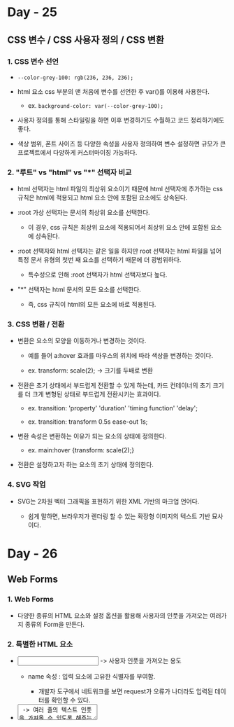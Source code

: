 # Day - 25

## CSS 변수 / CSS 사용자 정의 / CSS 변환

### 1. CSS 변수 선언

- `--color-grey-100: rgb(236, 236, 236); `

- html 요소 css 부분의 맨 처음에 변수를 선언한 후 var()를 이용해 사용한다.

  - ex. `background-color: var(--color-grey-100);`

- 사용자 정의를 통해 스타일링을 하면 이후 변경하기도 수월하고 코드 정리하기에도 좋다.

- 색상 범위, 폰트 사이즈 등 다양한 속성을 사용자 정의하여 변수 설정하면 규모가 큰 프로젝트에서 다양하게 커스터마이징 가능하다.

### 2. "루트" vs "html" vs "\*" 선택자 비교

- html 선택자는 html 파일의 최상위 요소이기 때문에 html 선택자에 추가하는 css 규칙은 html에 적용되고 html 요소 안에 포함된 요소에도 상속된다.

- :root 가상 선택자는 문서의 최상위 요소를 선택한다.

  - 이 경우, css 규칙은 최상위 요소에 적용되어서 최상위 요소 안에 포함된 요소에 상속된다.

- :root 선택자와 html 선택자는 같은 일을 하지만 root 선택자는 html 파일을 넘어 특정 문서 유형의 첫번 째 요소를 선택하기 때문에 더 광범위하다.

  - 특수성으로 인해 :root 선택자가 html 선택자보다 높다.

- "\*" 선택자는 html 문서의 모든 요소를 선택한다.

  - 즉, css 규칙이 html의 모든 요소에 바로 적용된다.

### 3. CSS 변환 / 전환

- 변환은 요소의 모양을 이동하거나 변경하는 것이다.

  - 예를 들어 a:hover 효과를 마우스의 위치에 따라 색상을 변경하는 것이다.

  - ex. transform: scale(2); -> 크기를 두배로 변환

- 전환은 초기 상태에서 부드럽게 전환할 수 있게 하는데, 카드 컨테이너의 초기 크기를 더 크게 변형된 상태로 부드럽게 전환시키는 효과이다.

  - ex. transition: 'property' 'duration' 'timing function' 'delay';

  - ex. transition: transform 0.5s ease-out 1s;

- 변환 속성은 변환하는 이유가 되는 요소의 상태에 정의한다.

  - ex. main:hover {transform: scale(2);}

- 전환은 설정하고자 하는 요소의 초기 상태에 정의한다.

### 4. SVG 작업

- SVG는 2차원 벡터 그래픽을 표현하기 위한 XML 기반의 마크업 언어다.

  - 쉽게 말하면, 브라우저가 렌더링 할 수 있는 확장형 이미지의 텍스트 기반 묘사이다.

# Day - 26

## Web Forms

### 1. Web Forms

- 다양한 종류의 HTML 요소와 설정 옵션을 활용해 사용자의 인풋을 가져오는 여러가지 종류의 Form을 만든다.

### 2. 특별한 HTML 요소

- <input type="...."> -> 사용자 인풋을 가져오는 용도

  - name 속성 : 입력 요소에 고유한 식별자를 부여함.

    - 개발자 도구에서 네트워크를 보면 request가 오류가 나더라도 입력된 데이터를 확인할 수 있다.

- <textarea> -> 여러 줄의 텍스트 인풋을 가져올 수 있도록 해주는 요소

- <select> -> Drop down 메뉴를 만들어 여러 값 중 하나를 선택할 수 있게함

- <button> -> 사용자가 input을 확정하고 제출할 수 있게 하는 요소

### 3. form 요소

- 입력 요소를 감싸고 양식을 표기하는 요소

  - form 요소로 감싸주면서 다양한 입력 요소를 식별하게 하는 요소이다.

- <form action="" method=""></form>

  - action 속성은 이 요청이 보내져야 하는 URL 주소와 Path를 지정한다.

  - method 속성은 전송되어야 하는 HTTP 요청의 종류를 선택

    - 서버로 전송되어야 하는 요청의 종류 (GET, POST)

      - 관습적으로 대문자로 작성함. ex) method="GET"

    - GET : 서버로 부터 데이터를 가져올 때

    - POST : 브라우저에게 POST 요청을 보냄으로써 서버가 데이터를 저장하도록 명령

# Day - 27 ~ 28

## 다양한 양식 추가 & 스타일링

### 1. label tag

- 라벨 태그를 이용해 어떤 데이터가 입력되어야 하는지 명시할 수 있다.

- <label for=""></label>

  - for 속성으로 식별자를 정의한다.

- label의 for 속성과 input의 id 속성이 같을때, 정의된 label을 클릭하면 입력이 포커싱된다.

### 2. font 속성

- font CSS 속성은 폰트 스타일, 폰트 크기, 폰트 패밀리를 한번에 부여한다.

### 3. inherit 값

- CSS 속성 대부분에 사용할 수 있는 값이다.

- 상속된 어떤 값이 있을 때, inherit 값을 명시하면 브라우저의 디폴트 스타일보다 높은 특수성을 가진다.

### 4. 가상 선택자 :focus

- 입력이 포커스 되었을 때 스타일링하는 선택자이다.

### 5. 다양한 입력 type

- text 유형 : 한 줄의 텍스트를 입력 받음

- email 유형 : 이메일 주소만을 입력 받음

- number 유형 : 숫자 입력

  - step 속성으로 원하는 단위의 숫자 + , - 가능하다.

- password 유형 : 사용자 입력값을 숨김

- date 유형 : 날짜 선택창이 떠서 선택하게끔 함

- radio 유형 : 여러 선택지를 생성하지만 하나의 선택지만 활성화된다.

  - radio 유형은 하나의 선택지를 선택가능하지만, checkbox는 중복 선택 가능하다.

- checkbox 유형 : yes or no 식의 토글버튼 생성

- file 유형 : 서버에 업로드 되어야 하는 파일을 사용자가 선택할 수 있는 파일 셀렉터를 생성

### 6. 구간을 나누는 수평선 `<hr>`

### 7. Dropdown

- 여러 값을 옵션으로 제공할 때 라디오 버튼 대신 dropdown 메뉴를 제공하고 싶을때 사용한다.

### 8. form 요소의 novalidate 속성

- form 요소에 novalidate 속성이 존재한다면, 내장되어 설정되어있던 불리언 속성이 해제된다.

  - ex. input 요소에 email type으로 설정되어 있다면, email 양식만을 input 값으로 입력하여 제출할 수 있지만, novalidate 속성이 들어간다면 무효한 이메일 주소 또한 입력이 제출된다.

### 9. input 요소의 required 속성

- 공란이 아닌 필수적인 입력을 요구하는 경우에 required 속성을 이용하면 공란으로 제출할 수 없다.

- required minlength="1" 으로 속성을 입력한 경우, 최소 한 글자 이상을 입력해야 한다.

- required maxlength="11" 이 속성은 최대 11글자 까지로 입력을 제한한다.

- required min="11" max="100"는 입력되어야 하는 최소 11, 최대값 100으로 입력을 제한한다.

- date 타입에 required min="" max="" 를 설정하면 기간 설정 가능하다.

### 10. placeholder 속성

- 해당하는 input에 입력해야 하는 입력값의 힌트를 주기에 유효한 속성

# Day - 29 ~ 32

## Java script 기초 이해

### 1. 자바 스크립트란?

- HTML과 CSS가 내용과 그 구조를 정의하고 의미 추가, 내용 스타일링이라면 자바스크립트는 사용자가 보는 페이지에 쌍방향 소통 기능을 추가함으로서 로딩된 페이지를 실제적으로 바꿀 수 있다.

- html 이나 CSS 기능보다 더 디테일하게 오류 스타일 추가 가능

- 보다 복잡한 오버레이를 나열하고 관리

- 화면에 있는 요소 재배치, 숨기기 - 보여주기, 제거하는 등의 일 가능

### 2. value (값)

- 텍스트 값 = String (문자열)

- 숫자 = Number

### 3. variable (변수) - data container

- value(값) 을 다룰 때에는 변수의 문맥 안에서 하게된다.

- 변수는 자바스크립트 뿐 아니라 거의 모든 프로그래밍 언어에서 만나는 핵심 개념이다.

- 변수란, 값들이 있고, 이들을 어떤 데이터 용기에 저장해 나중에 다른 계산에 수 차례 사용할 수 있다는 개념이다.

### 4. Script 요소 추가

- style 태그의 경우 head section에 배치하는 것이 좋다.

- script의 경우는 body에 추가되는 경우가 많다.

  - but, 어느 섹션에 포함되든 크게 의미는 없다.

### 5. value & 기본 Java Script 명령 작업

- 큰 따옴표나 작은 따옴표는 자바스크립트와 브라우저에서 구분 문자로 작동한다.

  - 둘 중 아무거나 사용해도 되지만, 한번 사용한 문자를 계속 사용해야한다.

- 이스케이프 처리

  - \' : 따옴표 앞에 백슬래시 추가

### 6. 변수("data container")

- let 키워드를 통해 변수를 생성할 수 있다.

  - 변수명은 특수한 문자를 쓰지 않은 하나의 단어여야 한다.

    - but, 밑줄(\_)은 허용된다.

  - 변수를 명명할 때 카멜표기법을 관례적으로 이용한다.

    - 소문자로 변수명을 시작하여 다음단어는 대문자로

      - ex. greetingText

- 이미 정의된 변수에 새로운 값 할당

  - 정의된 변수명 = 새로운 값

### 7. Java Script 코드를 외부의 js 파일로 Html 파일에 소싱

- head 섹션에 <script scr="app.js"></script> 코드로 연결한다.

### 8. 배열 array (데이터 리스트 관리)

- let hobbies = [축구, 야구, 요리]

- 배열 중 1개의 값을 출력하고 싶을 때는 alert(hobbies[0])

  - 첫번째 인덱스는 0으로 시작한다.

### 9. 객체 object (관련 데이터 그룹화)

- 다양한 레이블과 값을 입력하여 그룹화한다.

  - ex. let = yang {name:"yj", age: 27, job:"student"}

### 10. 객체의 속성 활용법

- 객체에 속한 속성 하나를 뽑아 활용하고 싶을땐 객체명 이후 점찍고 속성명 사용(ex. 객체명.속성명)

### 11. 함수 (function)

- 함수는 우리가 직접 작성한 명령으로 직접 정의하고 코드의 다른 부분에서 실행할 수 있도록 한다.

- ex. function 함수명 () {
  작동하고 싶은 연산
  };

- 함수명은 내용물을 설명하는 것이 아니라 연산이 무엇인가를 설명하는것으로 정해야한다.

### 12. 함수 & 변수

- 함수 안에서 변수를 생성할 경우 그 함수 안에서만 사용 가능하다.

- return 키워드를 통해 함수 호출이 새로운 값을 생성하게 한다.

  - ex. function 함수명 () {
    return 연산
    };

### 13. method 메서드 소개

- 함수를 객체에 추가하면 메서드(method)라고 한다.

- ex. ` let person = { name: "Yang", greet() { alert("Hello!!") } }`

  - name 이 property (속성) , greet() 가 Method

### 14. 모듈러스 연산자

- 나눗셈의 나머지가 출력된다.

  - ex. 10 % 4 = 2 가 출력됨. 몫이 2 나머지 2
